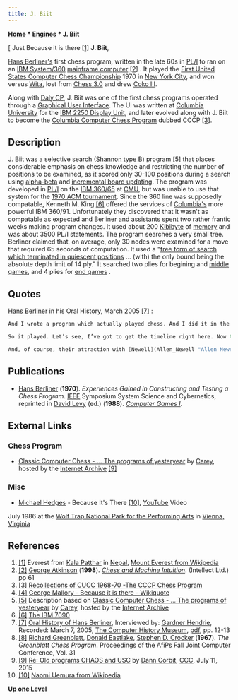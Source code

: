 ```yaml
---
title: J. Biit
---
```

**[Home](Home "Home") \* [Engines](Engines "Engines") \* J. Biit**



[ Just Because it is there <a id="cite-note-1" href="#cite-ref-1">[1]</a>
**J. Biit**,  

[Hans Berliner's](Hans_Berliner "Hans Berliner") first chess program, written in the late 60s in [PL/I](index.php?title=PL_1&action=edit&redlink=1 "PL 1 (page does not exist)") to ran on an [IBM System/360](IBM_360 "IBM 360") [mainframe computer](https://en.wikipedia.org/wiki/Mainframe_computer) <a id="cite-note-2" href="#cite-ref-2">[2]</a> . It played the [First United States Computer Chess Championship](ACM_1970 "ACM 1970") 1970 in [New York City](https://en.wikipedia.org/wiki/New_York_City), and won versus [Wita](Awit "Awit"), lost from [Chess 3.0](Chess_(Program) "Chess (Program)") and drew [Coko III](Coko "Coko"). 


Along with [Daly CP](Daly_CP "Daly CP"), J. Biit was one of the first chess programs operated through a [Graphical User Interface](GUI "GUI"). The UI was written at [Columbia University](Columbia_University "Columbia University") for the [IBM 2250 Display Unit](https://en.wikipedia.org/wiki/IBM_2250), and later evolved along with J. Biit to become the [Columbia Computer Chess Program](CCCP_(US) "CCCP (US)") dubbed CCCP <a id="cite-note-3" href="#cite-ref-3">[3]</a>.



## Description


J. Biit was a selective search ([Shannon type B](Type_B_Strategy "Type B Strategy")) program <a id="cite-note-5" href="#cite-ref-5">[5]</a> that places considerable emphasis on chess knowledge and restricting the number of positions to be examined, as it scored only 30-100 positions during a search using [alpha-beta](Alpha-Beta "Alpha-Beta") and [incremental board updating](Incremental_Updates "Incremental Updates"). The program was developed in [PL/I](https://en.wikipedia.org/wiki/PL/I) on the [IBM 360/65](IBM_360 "IBM 360") at [CMU](Carnegie_Mellon_University "Carnegie Mellon University"), but was unable to use that system for the [1970 ACM tournament](ACM_1970 "ACM 1970"). Since the 360 line was supposedly compatable, Kenneth M. King <a id="cite-note-6" href="#cite-ref-6">[6]</a> offered the services of [Columbia's](Columbia_University "Columbia University") more powerful IBM 360/91. Unfortunately they discovered that it wasn't as compatable as expected and Berliner and assistants spent two rather frantic weeks making program changes. It used about 200 [Kibibyte](https://en.wikipedia.org/wiki/Kibibyte) of [memory](Memory "Memory") and was about 3500 PL/I statements. The program searches a very small tree. Berliner claimed that, on average, only 30 nodes were examined for a move that required 65 seconds of computation. It used a "[free form of search which terminated in quiescent positions](Quiescence_Search "Quiescence Search") ... (with) the only bound being the absolute depth limit of 14 ply." It searched two plies for begining and [middle games](Middlegame "Middlegame"), and 4 plies for [end games](Endgame "Endgame") .



## Quotes


[Hans Berliner](Hans_Berliner "Hans Berliner") in his Oral History, March 2005 <a id="cite-note-7" href="#cite-ref-7">[7]</a> :




```C++
And I wrote a program which actually played chess. And I did it in the way [Greenblatt](Richard_Greenblatt "Richard Greenblatt") said it ought to be done <a id="cite-note-8" href="#cite-ref-8">[8]</a>. It wasn’t anywhere’s near as good a [Greenblatt’s program](Mac_Hack "Mac Hack") and I wasn’t really a very good programmer obviously, since that was the first time I had written a program...

```


```C++
So it played. Let’s see, I’ve got to get the timeline right here. Now this was in 1970. Now in 1970 I had already left IBM. I left IBM in 1969, and went to [Carnegie Mellon](Carnegie_Mellon_University "Carnegie Mellon University") as a doctoral student.

```


```C++
And, of course, their attraction with [Newell](Allen_Newell "Allen Newell") and [Simon](Herbert_Simon "Herbert Simon") was they would like to find somebody to push their ideas further forward, and that was me. And so I had this program which, in retrospect, was pretty woesome. 

```

## Publications


* [Hans Berliner](Hans_Berliner "Hans Berliner") (**1970**). *Experiences Gained in Constructing and Testing a Chess Program*. [IEEE](IEEE "IEEE") Symposium System Science and Cybernetics, reprinted in [David Levy](David_Levy "David Levy") (ed.) (**1988**). *[Computer Games I](https://link.springer.com/book/10.1007/978-1-4613-8716-9)*.


## External Links


### Chess Program


* [Classic Computer Chess - ... The programs of yesteryear](http://web.archive.org/web/20071221115817/http://classicchess.googlepages.com/Chess.htm) by [Carey](Carey_Bloodworth "Carey Bloodworth"), hosted by the [Internet Archive](https://en.wikipedia.org/wiki/Internet_Archive) <a id="cite-note-9" href="#cite-ref-9">[9]</a>


### Misc


* [Michael Hedges](Category:Michael_Hedges "Category:Michael Hedges") - Because It's There <a id="cite-note-10" href="#cite-ref-10">[10]</a>, [YouTube](https://en.wikipedia.org/wiki/YouTube) Video


 July 1986 at the [Wolf Trap National Park for the Performing Arts](https://en.wikipedia.org/wiki/Wolf_Trap_National_Park_for_the_Performing_Arts) in [Vienna, Virginia](https://en.wikipedia.org/wiki/Vienna,_Virginia) 
 
## References


1. <a id="cite-ref-1" href="#cite-note-1">[1]</a> Everest from [Kala Patthar](https://en.wikipedia.org/wiki/Kala_Patthar) in [Nepal](https://en.wikipedia.org/wiki/Nepal), [Mount Everest from Wikipedia](https://en.wikipedia.org/wiki/Mount_Everest)
2. <a id="cite-ref-2" href="#cite-note-2">[2]</a> [George Atkinson](index.php?title=George_Atkinson&action=edit&redlink=1 "George Atkinson (page does not exist)") (**1998**). *[Chess and Machine Intuition](http://books.google.com/books?id=ZuTvVo4zo6oC&printsec=frontcover&dq=Chess+and+machine+intuition#v=onepage&q&f=false)*. (Intellect Ltd.) pp 61
3. <a id="cite-ref-3" href="#cite-note-3">[3]</a> [Recollections of CUCC 1968-70 -The CCCP Chess Program](http://www.columbia.edu/cu/computinghistory/elliott-frank.html#cccp)
4. <a id="cite-ref-4" href="#cite-note-4">[4]</a> [George Mallory - Because it is there - Wikiquote](http://en.wikiquote.org/wiki/George_Mallory)
5. <a id="cite-ref-5" href="#cite-note-5">[5]</a> Description based on [Classic Computer Chess - ... The programs of yesteryear](http://web.archive.org/web/20071221115817/http://classicchess.googlepages.com/Chess.htm) by [Carey](Carey_Bloodworth "Carey Bloodworth"), hosted by the [Internet Archive](https://en.wikipedia.org/wiki/Internet_Archive)
6. <a id="cite-ref-6" href="#cite-note-6">[6]</a> [The IBM 7090](http://www.columbia.edu/cu/computinghistory/7090.html)
7. <a id="cite-ref-7" href="#cite-note-7">[7]</a> [Oral History of Hans Berliner](http://www.computerhistory.org/chess/related_materials/oral-history/hans_berliner.oral_history.2005.102630824/index.php?iid=orl-43343bb768f00), Interviewed by: [Gardner Hendrie](http://www.computerhistory.org/trustee/gardner-hendrie), Recorded: March 7, 2005, [The Computer History Museum](The_Computer_History_Museum "The Computer History Museum"), [pdf](http://archive.computerhistory.org/projects/chess/related_materials/oral-history/hans_berliner.oral_history.2005.102630824/berliner.oral_history_transcript.2005.103630824.pdf), pp. 12-13
8. <a id="cite-ref-8" href="#cite-note-8">[8]</a> [Richard Greenblatt](Richard_Greenblatt "Richard Greenblatt"), [Donald Eastlake](Donald_Eastlake "Donald Eastlake"), [Stephen D. Crocker](Stephen_D._Crocker "Stephen D. Crocker") (**1967**). *The Greenblatt Chess Program*. Proceedings of the AfiPs Fall Joint Computer Conference, Vol. 31
9. <a id="cite-ref-9" href="#cite-note-9">[9]</a> [Re: Old programs CHAOS and USC](http://www.talkchess.com/forum/viewtopic.php?t=56938&start=2) by [Dann Corbit](Dann_Corbit "Dann Corbit"), [CCC](CCC "CCC"), July 11, 2015
10. <a id="cite-ref-10" href="#cite-note-10">[10]</a> [Naomi Uemura from Wikipedia](https://en.wikipedia.org/wiki/Naomi_Uemura)

**[Up one Level](Engines "Engines")**







 
